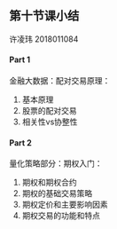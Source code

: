 ## 第十节课小结

许凌玮  2018011084



#### Part 1

金融大数据：配对交易原理：

1. 基本原理
3. 股票的配对交易
3. 相关性vs协整性



#### Part 2

量化策略部分：期权入门：

1. 期权和期权合约
2. 期权的基础交易策略
3. 期权定价和主要影响因素
4. 期权交易的功能和特点





